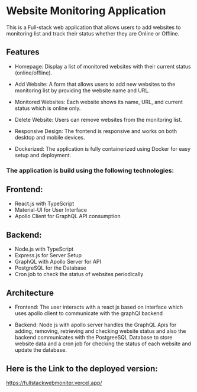 # Website Monitoring Application

This is a Full-stack web application that allows users to add websites to monitoring list and track their status whether they are Online or Offline.

## Features

- Homepage: Display a list of monitored websites with their current status (online/offline).

- Add Website: A form that allows users to add new websites to the monitoring list by providing the website name and URL.

- Monitored Websites: Each website shows its name, URL, and current status which is online only.
- Delete Website: Users can remove websites from the monitoring list.
- Responsive Design: The frontend is responsive and works on both desktop and mobile devices.
- Dockerized: The application is fully containerized using Docker for easy setup and deployment.

### The application is build using the following technologies:

## Frontend:

- React.js with TypeScript
- Material-UI for User Interface
- Apollo Client for GraphQL API consumption

## Backend:

- Node.js with TypeScript
- Express.js for Server Setup
- GraphQL with Apollo Server for API 
- PostgreSQL for the Database
- Cron job to check the status of websites periodically

## Architecture

- Frontend: The user interacts with a react js based on interface which uses apollo client to communicate with the graphQl backend

- Backend: Node js with apollo server handles the GraphQL Apis for adding, removing, retrieving and checking website status and also the backend communicates with the PostgreeSQL Database to store website data and a cron job for checking the status of each website and update the database.

## Here is the Link to the deployed version:
https://fullstackwebmoniter.vercel.app/   






